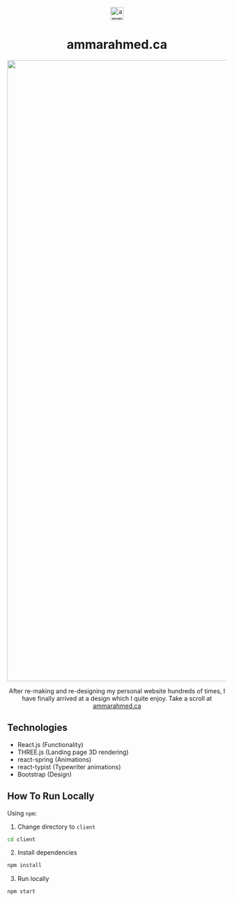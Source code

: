 
<p align="center">
    <img width="30"  alt="ammarahmed.ca Website Logo" src="https://user-images.githubusercontent.com/68879139/134760810-76d0733d-eafb-4783-a760-52f7d8ebb229.png">
</p>
<h1 align="center">ammarahmed.ca</h1>
<p align="center">
    <img width="1423" alt="ammarahmed.ca landing page" src="https://user-images.githubusercontent.com/68879139/134760758-15d9f6ce-f01e-43a8-a798-a39defadc7c1.png">
</p>
<p align="center">After re-making and re-designing my personal website hundreds of times, I have finally arrived at a design which I quite enjoy. Take a scroll at <a href="https://ammarahmed.ca">ammarahmed.ca</a></p>

## Technologies
- React.js (Functionality)
- THREE.js (Landing page 3D rendering)
- react-spring (Animations)
- react-typist (Typewriter animations)
- Bootstrap (Design)


## How To Run Locally
Using `npm`:
1. Change directory to `client`
```bash
cd client
```
2. Install dependencies
```bash
npm install
```
3. Run locally
```bash
npm start
```

